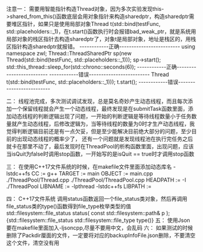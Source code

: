 注意一：
需要用智能指针构造Thread对象，因为多次实验发现this->shared_from_this()函数底层会用对象指针来构造sharedptr，构造sharedptr需要堆区指针，如果只是使用局部对象Thread t(std::bind(testFunc, std::placeholders::_1)，在t.start()函数执行时会报错bad_weak_ptr，就是系统用局部对象的栈区指针去构造sharedptr了，对象t是局部对象，地址是栈区的，用栈区指针构造sharedptr就报错。
------------正确-------------------------
    using namespace zwl;
    Thread::ThreadSharedPtr sp(new Thread(std::bind(testFunc, std::placeholders::_1)));
    sp->start();
    std::this_thread::sleep_for(std::chrono::seconds(6));
------------正确-------------------------
------------错误-------------------------
 Thread t(std::bind(testFunc, std::placeholders::_1)));
 t.start();
------------错误-------------------------

二：
    线程池完成，多次测试调试发现，总是莫名奇妙产生动态线程，而且每次添加一个保留线程就会产生一个动态线程，最终发现是在submitTask函数里面，添加动态线程的判断逻辑出现了问题，一开始的判断逻辑是等待线程数量小于任务数量就产生动态线程，后修改逻辑为，当等待线程的数量为0时才生产动态线程，我觉得判断逻辑目前还是有一点欠妥，但是至少能解决目前绝大部分的问题，至少目前的出现动态线程的概率少了，
    还有一个问题就是发现线程池在执行完任务之后就卡在那里不动了，最后发现时在ThreadPool的析构函数里面，出现问题，应该当isQuit为false时调用stop函数，一开始写的是isQuit == true时才调用stop函数


三：
    在使用C++17文件系统的时候，在makefile文件里面添加动态库名 -lstdc++fs
    CC := g++
TARGET := main
OBJECT := main.cpp ./ThreadPool/Thread.cpp ./ThreadPool/ThreadPool.cpp
HEADPATH := -I ./ThreadPool
LIBNAME := -lpthread -lstdc++fs
LIBPATH :=

四：
    C++17文件系统
    调用status函数返回一个file_status类对象，然后再调用file_status类的type()函数得到file_type枚举类型的值
    std::filesystem::file_status status( const std::filesystem::path& p );
    {std::filesystem::file_status
    std::filesystem::file_type type()}
五：
    使用Json 要在makefile里面加入-ljsoncpp,尽量不要用中文，会乱码
六：
    如果测试的时候删除了Packdir厘面的文件，一定要将对应的backupInfoFile.json删除，不要清空这个文件，清空没有用